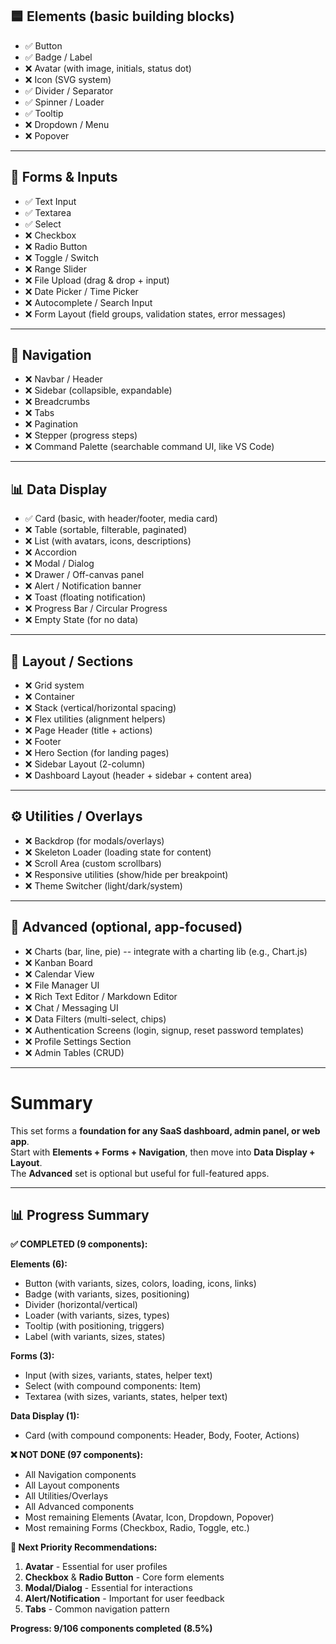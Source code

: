 
## 🟦 Elements (basic building blocks)

- ✅ Button 
- ✅ Badge / Label
- ❌ Avatar (with image, initials, status dot)
- ❌ Icon (SVG system)
- ✅ Divider / Separator
- ✅ Spinner / Loader
- ✅ Tooltip
- ❌ Dropdown / Menu
- ❌ Popover

------------------------------------------------------------------------

## 📝 Forms & Inputs

- ✅ Text Input 
- ✅ Textarea
- ✅ Select 
- ❌ Checkbox
- ❌ Radio Button
- ❌ Toggle / Switch
- ❌ Range Slider
- ❌ File Upload (drag & drop + input)
- ❌ Date Picker / Time Picker
- ❌ Autocomplete / Search Input
- ❌ Form Layout (field groups, validation states, error messages)

------------------------------------------------------------------------

## 🧭 Navigation

- ❌ Navbar / Header
- ❌ Sidebar (collapsible, expandable)
- ❌ Breadcrumbs
- ❌ Tabs
- ❌ Pagination
- ❌ Stepper (progress steps)
- ❌ Command Palette (searchable command UI, like VS Code)

------------------------------------------------------------------------

## 📊 Data Display

- ✅ Card (basic, with header/footer, media card)
- ❌ Table (sortable, filterable, paginated)
- ❌ List (with avatars, icons, descriptions)
- ❌ Accordion
- ❌ Modal / Dialog
- ❌ Drawer / Off-canvas panel
- ❌ Alert / Notification banner
- ❌ Toast (floating notification)
- ❌ Progress Bar / Circular Progress
- ❌ Empty State (for no data)

------------------------------------------------------------------------

## 📐 Layout / Sections

- ❌ Grid system
- ❌ Container
- ❌ Stack (vertical/horizontal spacing)
- ❌ Flex utilities (alignment helpers)
- ❌ Page Header (title + actions)
- ❌ Footer
- ❌ Hero Section (for landing pages)
- ❌ Sidebar Layout (2-column)
- ❌ Dashboard Layout (header + sidebar + content area)

------------------------------------------------------------------------

## ⚙️ Utilities / Overlays

- ❌ Backdrop (for modals/overlays)
- ❌ Skeleton Loader (loading state for content)
- ❌ Scroll Area (custom scrollbars)
- ❌ Responsive utilities (show/hide per breakpoint)
- ❌ Theme Switcher (light/dark/system)

------------------------------------------------------------------------

## 🚀 Advanced (optional, app-focused)

- ❌ Charts (bar, line, pie) -- integrate with a charting lib (e.g., Chart.js)
- ❌ Kanban Board
- ❌ Calendar View
- ❌ File Manager UI
- ❌ Rich Text Editor / Markdown Editor
- ❌ Chat / Messaging UI
- ❌ Data Filters (multi-select, chips)
- ❌ Authentication Screens (login, signup, reset password templates)
- ❌ Profile Settings Section
- ❌ Admin Tables (CRUD)

------------------------------------------------------------------------

# Summary

This set forms a **foundation for any SaaS dashboard, admin panel, or web app**.\
Start with **Elements + Forms + Navigation**, then move into **Data Display + Layout**.\
The **Advanced** set is optional but useful for full-featured apps.

---

## 📊 Progress Summary

**✅ COMPLETED (9 components):**

**Elements (6):**
- Button (with variants, sizes, colors, loading, icons, links)
- Badge (with variants, sizes, positioning)
- Divider (horizontal/vertical)
- Loader (with variants, sizes, types)
- Tooltip (with positioning, triggers)
- Label (with variants, sizes, states)

**Forms (3):**
- Input (with sizes, variants, states, helper text)
- Select (with compound components: Item)
- Textarea (with sizes, variants, states, helper text)

**Data Display (1):**
- Card (with compound components: Header, Body, Footer, Actions)

**❌ NOT DONE (97 components):**
- All Navigation components
- All Layout components  
- All Utilities/Overlays
- All Advanced components
- Most remaining Elements (Avatar, Icon, Dropdown, Popover)
- Most remaining Forms (Checkbox, Radio, Toggle, etc.)

**🎯 Next Priority Recommendations:**
1. **Avatar** - Essential for user profiles
2. **Checkbox** & **Radio Button** - Core form elements
3. **Modal/Dialog** - Essential for interactions
4. **Alert/Notification** - Important for user feedback
5. **Tabs** - Common navigation pattern

**Progress: 9/106 components completed (8.5%)**
